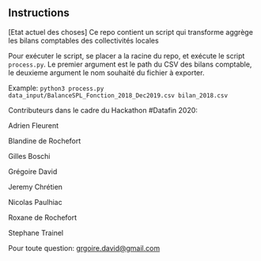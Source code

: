 ## Instructions

[Etat actuel des choses]
Ce repo contient un script qui transforme aggrège les bilans comptables des collectivités locales

Pour exécuter le script, se placer a la racine du repo, et exécute le script `process.py`.
Le premier argument est le path du CSV des bilans comptable, le deuxieme argument le nom souhaité du fichier à exporter.

Example:
`python3 process.py data_input/BalanceSPL_Fonction_2018_Dec2019.csv bilan_2018.csv`


Contributeurs dans le cadre du Hackathon #Datafin 2020:

Adrien Fleurent

Blandine de Rochefort

Gilles Boschi

Grégoire David

Jeremy Chrétien

Nicolas Paulhiac

Roxane de Rochefort

Stephane Trainel


Pour toute question:
grgoire.david@gmail.com
